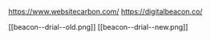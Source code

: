 https://www.websitecarbon.com/
https://digitalbeacon.co/

[[beacon--drial--old.png]]
[[beacon--drial--new.png]]